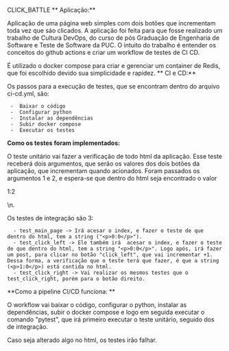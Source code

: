 CLICK_BATTLE
**
Aplicação:**

  Aplicação de uma página web simples com dois botões que incrementam toda vez que sáo clicados. 
  A aplicação foi feita para que fosse realizado um trabalho de Cultura DevOps, do curso de pós Graduação de Engenharia de Software e Teste de Software da PUC.
  O intuito do trabalho é entender os conceitos do github actions e criar um workflow de testes de CI CD.
  
  É utilizado o docker compose para criar e gerenciar um container de Redis, que foi escolhido devido sua simplicidade e rapidez.
**
CI e CD:**

   Os passos para a execução de testes, que se encontram dentro do arquivo ci-cd.yml, são:
  
     -  Baixar o código
     -  Configurar python
     -  Instalar as dependências
     -  Subir docker compose
     -  Executar os testes

    
**Como os testes foram implementados:**

  O teste unitário vai fazer a verificação de todo html da aplicação. Esse teste receberá dois argumentos, que serão os valores dos dois botões da aplicação, que incrementam quando acionados. 
  Foram passados os argumentos 1 e 2, e espera-se que dentro do html seja encontrado o valor <p>1:2</p>\n. 

  Os testes de integração são 3:

      - test_main_page -> Irá acesar o index, e fazer o teste de que dentro do html, tem a string ("<p>0:0</p>").
      - test_click_left -> Ele também irá  acesar o index, e fazer o teste de que dentro do html, tem a string "<p>0:0</p>". Logo após, irá fazer um post, para clicar no botão "click_left", que vai incrementar +1. Dessa forma, a verificação que o teste terá que fazer, é que a string (<p>1:0</p>) está contida no html.
      - test_click_right -> Vai realizar os mesmos testes que o test_click_right, porém para o botão direito. 

**Como a pipeline CI/CD funciona: **

  O workflow vai baixar o código, configurar o python, instalar as dependências, subir o docker compose e logo em seguida executar o comando "pytest", que irá primeiro executar o teste unitário, seguido dos de integração.


Caso seja alterado algo no html, os testes irão falhar. 
